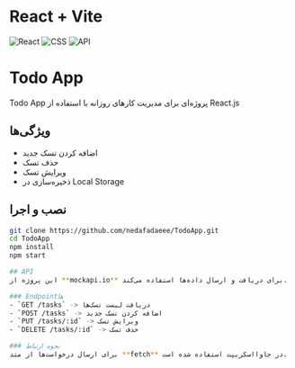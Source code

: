 # React + Vite
![React](https://img.shields.io/badge/React-18.0-blue)
![CSS](https://img.shields.io/badge/CSS-Style-blue)
![API](https://img.shields.io/badge/Fetch-API-orange)

# Todo App

Todo App پروژه‌ای برای مدیریت کارهای روزانه با استفاده از React.js

## ویژگی‌ها
- اضافه کردن تسک جدید
- حذف تسک
- ویرایش تسک
- ذخیره‌سازی در Local Storage

## نصب و اجرا
```bash
git clone https://github.com/nedafadaeee/TodoApp.git
cd TodoApp
npm install
npm start

## API
این پروژه از **mockapi.io** برای دریافت و ارسال داده‌ها استفاده می‌کند.

### Endpoint‌ها
- `GET /tasks` -> دریافت لیست تسک‌ها
- `POST /tasks` -> اضافه کردن تسک جدید
- `PUT /tasks/:id` -> ویرایش تسک
- `DELETE /tasks/:id` -> حذف تسک

### نحوه ارتباط
برای ارسال درخواست‌ها از متد **fetch** در جاوااسکریپت استفاده شده است.

